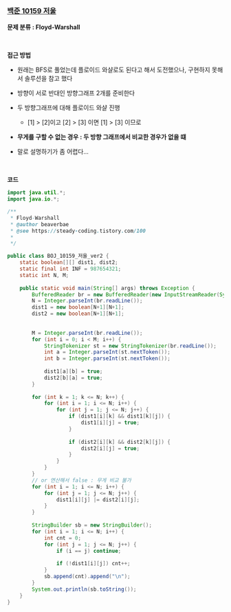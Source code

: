 ### [백준 10159 저울](https://www.acmicpc.net/problem/10159)

**문제 분류 : Floyd-Warshall**

<br>

**접근 방법**

- 원래는 BFS로 풀었는데 플로이드 와샬로도 된다고 해서 도전했으나, 구현하지 못해서 솔루션을 참고 했다
- 방향이 서로 반대인 방향그래프 2개를 준비한다
- 두 방향그래프에 대해 플로이드 와샬 진행
  - [1] > [2]이고 [2] > [3] 이면  [1] > [3] 이므로
- **무게를 구할 수 없는 경우 : 두 방향 그래프에서 비교한 경우가 없을 떄** 

- 말로 설명하기가 좀 어렵다...

<br>

**코드**

```java
import java.util.*;
import java.io.*;

/**
 * Floyd-Warshall
 * @author beaverbae
 * @see https://steady-coding.tistory.com/100
 * 
 */

public class BOJ_10159_저울_ver2 {
	static boolean[][] dist1, dist2;
	static final int INF = 987654321;
	static int N, M;
	
	public static void main(String[] args) throws Exception {
		BufferedReader br = new BufferedReader(new InputStreamReader(System.in));
		N = Integer.parseInt(br.readLine());
		dist1 = new boolean[N+1][N+1];
		dist2 = new boolean[N+1][N+1];
		
		
		M = Integer.parseInt(br.readLine());
		for (int i = 0; i < M; i++) {
			StringTokenizer st = new StringTokenizer(br.readLine());
			int a = Integer.parseInt(st.nextToken());
			int b = Integer.parseInt(st.nextToken());
		
			dist1[a][b] = true;
			dist2[b][a] = true;
		}
		
		for (int k = 1; k <= N; k++) {
			for (int i = 1; i <= N; i++) {
				for (int j = 1; j <= N; j++) {
					if (dist1[i][k] && dist1[k][j]) {
						dist1[i][j] = true;
					}
					
					if (dist2[i][k] && dist2[k][j]) {
						dist2[i][j] = true;
					}
				}
			}
		}
		// or 연산해서 false : 무게 비교 불가
		for (int i = 1; i <= N; i++) {
			for (int j = 1; j <= N; j++) {
				dist1[i][j] |= dist2[i][j];
			}
		}
		
		StringBuilder sb = new StringBuilder();
		for (int i = 1; i <= N; i++) {
			int cnt = 0;
			for (int j = 1; j <= N; j++) {
				if (i == j) continue;
				
				if (!dist1[i][j]) cnt++;
			}
			sb.append(cnt).append("\n");
		}
		System.out.println(sb.toString());
	}
}

```
